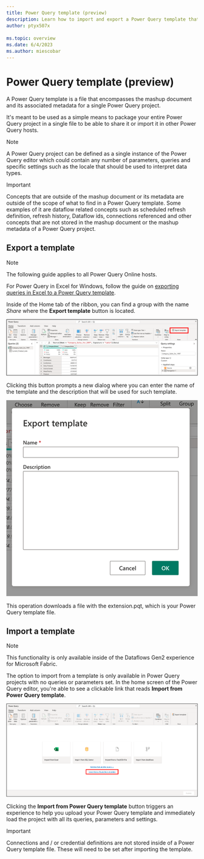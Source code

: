 ```yaml
---
title: Power Query template (preview)
description: Learn how to import and export a Power Query template that helps you move entire Power Query projects across environments that support the template functionality.
author: ptyx507x

ms.topic: overview
ms.date: 6/4/2023
ms.author: miescobar
---
```


# Power Query template (preview)

A Power Query template is a file that encompasses the mashup document and its associated metadata for a single Power Query project. 

It's meant to be used as a simple means to package your entire Power Query project in a single file to be able to share it or import it in other Power Query hosts.

>[!NOTE]
>A Power Query project can be defined as a single instance of the Power Query editor which could contain any number of parameters, queries and specific settings such as the locale that should be used to interpret data types.

>[!IMPORTANT]
>Concepts that are outside of the mashup document or its metadata are outside of the scope of what to find in a Power Query template. Some examples of it are dataflow related concepts such as scheduled refresh definition, refresh history, Dataflow ids, connections referenced and other concepts that are not stored in the mashup document or the mashup metadata of a Power Query project.

## Export a template

>[!NOTE]
>The following guide applies to all Power Query Online hosts.
>
>For Power Query in Excel for Windows, follow the guide on [exporting queries in Excel to a Power Query template](new-dataflow-from-template.md#exporting-queries-in-excel-to-a-power-query-template).

Inside of the Home tab of the ribbon, you can find a group with the name *Share* where the **Export template** button is located.

![Screenshot that shows the Export Template button located inside the Share group of the Home tab in the ribbon.](media/power-query-template/export.png)

Clicking this button prompts a new dialog where you can enter the name of the template and the description that will be used for such template.

![Screenshot that shows the Export Template dialog to set the name and the description for the template.](media/power-query-template/export-dialog.png)

This operation downloads a file with the extension.pqt, which is your Power Query template file.

## Import a template

>[!NOTE]
>This functionality is only available inside of the Dataflows Gen2 experience for Microsoft Fabric.

The option to import from a template is only available in Power Query projects with no queries or parameters set. In the home screen of the Power Query editor, you're able to see a clickable link that reads **Import from Power Query template**.

![Screenshot that shows how to import from a Power Query template link in the Power Query home page or canvas.](media/power-query-template/import-template.png)

Clicking the **Import from Power Query template** button triggers an experience to help you upload your Power Query template and immediately load the project with all its queries, parameters and settings.

>[!IMPORTANT]
>Connections and / or credential definitions are not stored inside of a Power Query template file. These will need to be set after importing the template.